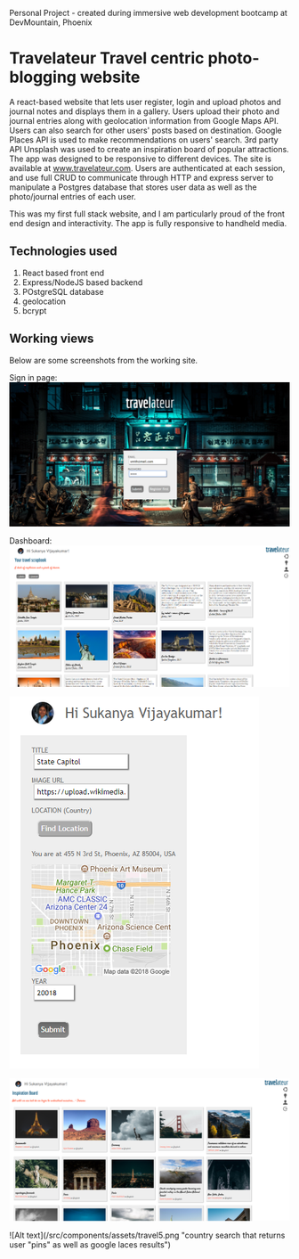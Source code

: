 Personal Project - created during immersive web development bootcamp at DevMountain, Phoenix


**Travelateur** Travel centric photo-blogging website
========================================
A react-based website that lets user register, login and upload photos and journal notes and displays them in a gallery. Users upload their photo and journal entries along with geolocation information from Google Maps API. Users can also search for other users' posts based on destination. Google Places API is used to make recommendations on users' search. 3rd party API Unsplash was used to create an inspiration board of popular attractions. The app was designed to be responsive to different devices. The site is available at www.travelateur.com. Users are authenticated at each session, and use full CRUD to communicate through HTTP and express server to manipulate a Postgres database that stores user data as well as the photo/journal entries of each user. 

This was my first full stack website, and I am particularly proud of the front end design and interactivity. The app is fully responsive to handheld media.

Technologies used
--------------------------
1. React based front end
2. Express/NodeJS based backend
3. POstgreSQL database
4. geolocation
5. bcrypt

Working views
------------------------------
Below are some screenshots from the working site. 

Sign in page: 
![Alt text](/src/components/assets/travel1.png "Sign in exncrypted by bcryt-hash")

Dashboard:
![Alt text](/src/components/assets/travel2.png "Dashboard")

![Alt text](/src/components/assets/travel3.png "geolocation for photo or note upload")

![Alt text](/src/components/assets/travel4.png "Pinterest style travel inspiration board from unsplash")

![Alt text](/src/components/assets/travel5.png "country search that returns user "pins" as well as google laces results")